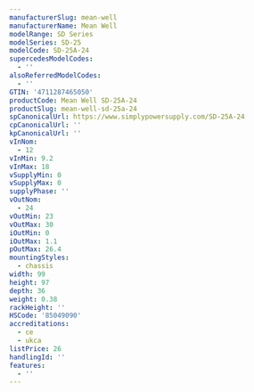 ```yaml
---
manufacturerSlug: mean-well
manufacturerName: Mean Well
modelRange: SD Series
modelSeries: SD-25
modelCode: SD-25A-24
supercedesModelCodes:
  - ''
alsoReferredModelCodes:
  - ''
GTIN: '4711287465050'
productCode: Mean Well SD-25A-24
productSlug: mean-well-sd-25a-24
spCanonicalUrl: https://www.simplypowersupply.com/SD-25A-24
cpCanonicalUrl: ''
kpCanonicalUrl: ''
vInNom:
  - 12
vInMin: 9.2
vInMax: 18
vSupplyMin: 0
vSupplyMax: 0
supplyPhase: ''
vOutNom:
  - 24
vOutMin: 23
vOutMax: 30
iOutMin: 0
iOutMax: 1.1
pOutMax: 26.4
mountingStyles:
  - chassis
width: 99
height: 97
depth: 36
weight: 0.38
rackHeight: ''
HSCode: '85049090'
accreditations:
  - ce
  - ukca
listPrice: 26
handlingId: ''
features:
  - ''
---
```

